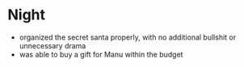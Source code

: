 # Night
- organized the secret santa properly, with no additional bullshit or unnecessary drama
- was able to buy a gift for Manu within the budget